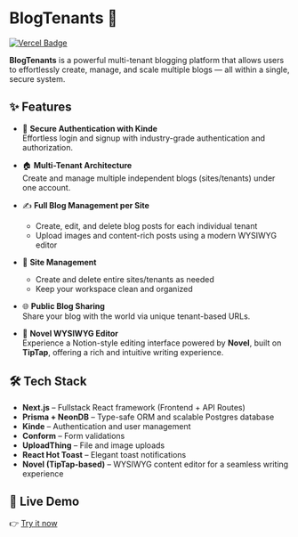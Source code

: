 # BlogTenants 📝
[![Vercel Badge](https://deploy-badge.vercel.app/vercel/deploy-badge)](https://blogtenants.vercel.app)

**BlogTenants** is a powerful multi-tenant blogging platform that allows users to effortlessly create, manage, and scale multiple blogs — all within a single, secure system.

## ✨ Features
- 🔐 **Secure Authentication with Kinde**  
  Effortless login and signup with industry-grade authentication and authorization.

- 🏠 **Multi-Tenant Architecture**  
  Create and manage multiple independent blogs (sites/tenants) under one account.

- ✍️ **Full Blog Management per Site**  
  - Create, edit, and delete blog posts for each individual tenant  
  - Upload images and content-rich posts using a modern WYSIWYG editor

- 🧹 **Site Management**  
  - Create and delete entire sites/tenants as needed  
  - Keep your workspace clean and organized

- 🌐 **Public Blog Sharing**  
  Share your blog with the world via unique tenant-based URLs.

- 📝 **Novel WYSIWYG Editor**  
  Experience a Notion-style editing interface powered by **Novel**, built on **TipTap**, offering a rich and intuitive writing experience.

## 🛠️ Tech Stack
- **Next.js** – Fullstack React framework (Frontend + API Routes)  
- **Prisma + NeonDB** – Type-safe ORM and scalable Postgres database  
- **Kinde** – Authentication and user management  
- **Conform** – Form validations  
- **UploadThing** – File and image uploads  
- **React Hot Toast** – Elegant toast notifications  
- **Novel (TipTap-based)** – WYSIWYG content editor for a seamless writing experience  

## 🚀 Live Demo
👉 [Try it now](https://blogtenants.vercel.app)
